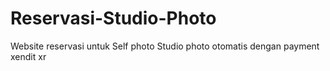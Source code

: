# Reservasi-Studio-Photo
Website reservasi untuk Self photo Studio photo otomatis dengan payment xendit xr
